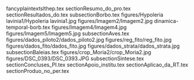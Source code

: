 fancyplaintextslthep.tex
sectionResumo_do_pro.tex
sectionResultados_do.tex
subsectionBorbo.tex
figures/Hypoleria lavinia1/Hypoleria lavinia1.jpg
figures/Imagem2/Imagem2.jpg
dinamica-temporal-borb.tex
figures/Imagem4/Imagem4.jpg
figures/Imagem5/Imagem5.jpg
subsectionAves.tex
figures/dados_piloto2/dados_piloto2.jpg
figures/reg_fito/reg_fito.jpg
figures/dados_fito/dados_fito.jpg
figures/dados_strata/dados_strata.jpg
subsectionBaleias.tex
figures/crop_Moria2/crop_Moria2.jpg
figures/DSC_0393/DSC_0393.JPG
subsectionSintese.tex
sectionConcluses_PI.tex
sectionApoio_institu.tex
sectionAplicao_da_RT.tex
sectionProduo_no_per.tex
